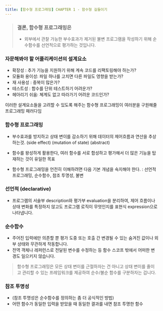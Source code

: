 ```yaml
---
title: [함수형 프로그래밍] CHAPTER 1 - 함수형 길들이기 
---
```


> 
> ### 결론, 함수형 프로그래밍은
> 
> - 외부에서 관찰 가능한 부수효과가 제거된 불변 프로그램을 작성하기 위해 순수함수를 선언적으로 평가하는 것입니다.
> 

### 자문해봐야 할 어플리케이션의 설계요소

- 확장성 : 추가 기능을 지원하기 위해 계속 코드를 리팩토링해야 하는가?
- 모듈화 용이성: 파일 하나를 고치면 다른 파일도 영향을 받는가?
- 재 사용성 : 중복이 많은가?
- 테스트성 : 함수를 단위 테스트하기 어려운가?
- 헤아리기 쉬움: 쳬계도 없고 따라가기 어려운 코드인가?

이러한 설계요소들을 고려할 수 있도록 해주는 
함수형 프로그래밍이 여러분을 구원해줄 프로그래밍 패러다임 


### 함수형 프로그래밍

- 부수효과를 방지하고 상태 변이를 감소하기 위해 데이터의 제어흐름과 연산을 추상하는것.
  (side effect)
  (mutation of state)
  (abstract)

- 함수를 왕성하게 활용한다, 여러 함수를 서로 합성하고 평가해서 더 많은 기능을 탑재하는 것이 유일한 목표

- 함수형 프로그래밍을 언전히 이해하려면 다음 기본 개념을 숙지해야 한다. : 선언적 프로그래밍, 순수함수, 참조 투명성, 불변


### 선언적 (declarative)

- 프로그램의 서술부 description와 평가부 evaluation을 분리하여, 제어 흐름이나 상태 변화를 특정하지 않고도 프로그램 로직이 무엇인지를
  표현식 expression으로 나타냅니다.

### 순수함수

- 주어진 입력에만 의존할 뿐 평가 도중 또는 호출 간 변경될 수 있는 숨겨진 값이나 외부 상태와 무관하게 작동합니다.
- 전역 객체나 레퍼런스로 전달된 변수를 수정하는 등 함수 스코프 밖에서 어떠한 변경도 일으키지 않습니다.

> 함수형 프로그래밍은 모든 상태 변이를 근절하자는 건 아니고
> 상태 변이를 줄이고 관리할 수 있는 프레임워크를 제공하여 순수/불순 함수를 구분하자는 겁니다.

### 참조 투명성

- (참조 투명성은 순수함수를 정의하는 좀 더 공식적인 방법)
- 어떤 함수가 동일한 입력을 받았을 때 동일한 결과를 내면 참조 투명한 함수



